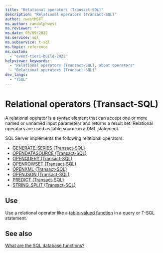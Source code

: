 ```yaml
---
title: "Relational operators (Transact-SQL)"
description: "Relational operators (Transact-SQL)"
author: rwestMSFT
ms.author: randolphwest
ms.reviewer: ""
ms.date: 05/09/2022
ms.service: sql
ms.subservice: t-sql
ms.topic: reference
ms.custom:
  - "event-tier1-build-2022"
helpviewer_keywords:
  - "Relational operators [Transact-SQL], about operators"
  - "Relational operators [Transact-SQL]"
dev_langs:
  - "TSQL"
---
```


# Relational operators (Transact-SQL)

A relational operator is a syntax element that can accept one or more named or unnamed input parameters and returns a result set. Relational operators are used as table source in a DML statement.

SQL Server implements the following relational operators:

- [GENERATE_SERIES &#40;Transact-SQL&#41;](../functions/generate-series-transact-sql.md)
- [OPENDATASOURCE (Transact-SQL)](../functions/opendatasource-transact-sql.md)
- [OPENQUERY (Transact-SQL)](../functions/openquery-transact-sql.md)
- [OPENROWSET (Transact-SQL)](../functions/openrowset-transact-sql.md)
- [OPENXML (Transact-SQL)](../functions/openxml-transact-sql.md)
- [OPENJSON (Transact-SQL)](../functions/openjson-transact-sql.md)
- [PREDICT (Transact-SQL)](../queries/predict-transact-sql.md)
- [STRING_SPLIT (Transact-SQL)](../functions/string-split-transact-sql.md)

## Use

Use a relational operator like a [table-valued function](../statements/create-function-transact-sql.md#c-creating-a-multi-statement-table-valued-function) in a query or T-SQL statement. 

## See also

[What are the SQL database functions?](../functions/functions.md)
